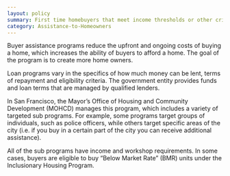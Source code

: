 ```yaml
---
layout: policy
summary: First time homebuyers that meet income thresholds or other criteria can receive loan or down payment assistance and counseling for buying their first home.
category: Assistance-to-Homeowners
---
```

Buyer assistance programs reduce the upfront and ongoing costs of buying a home, which increases the ability of buyers to afford a home. The goal of the program is to create more home owners.

Loan programs vary in the specifics of how much money can be lent, terms of repayment and eligibility criteria. The government entity provides funds and loan terms that are managed by qualified lenders.

In San Francisco, the Mayor’s Office of Housing and Community Development (MOHCD) manages this program, which includes a variety of targeted sub programs. For example, some programs target groups of individuals, such as police officers, while others target specific areas of the city (i.e. if you buy in a certain part of the city you can receive additional assistance).

All of the sub programs have income and workshop requirements. In some cases, buyers are eligible to buy “Below Market Rate” (BMR) units under the Inclusionary Housing Program.